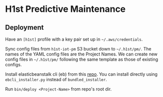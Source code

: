 # H1st Predictive Maintenance


## Deployment

Have an `[h1st]` profile with a key pair set up in `~/.aws/credentials`. 

Sync config files from `h1st-iot-pm` S3 bucket down to `~/.h1st/pm/`.
The names of the YAML config files are the Project Names.
We can create new config files in `~/.h1st/pm/` following the same template as those of existing configs.

Install elasticbeanstalk cli (eb) from this [repo](https://github.com/aws/aws-elastic-beanstalk-cli-setup). You can install directly using `ebcli_installer.py` instead of `bundled_installer`.

Run `bin/deploy <Project-Name>` from repo's root dir.
